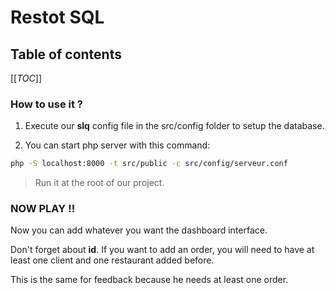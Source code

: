 # Restot SQL

## Table of contents

[[_TOC_]]

### How to use it ?

1. Execute our **slq** config file in the src/config folder to setup the database.

2. You can start php server with this command: 
```bash
php -S localhost:8000 -t src/public -c src/config/serveur.conf
```

> Run it at the root of our project.

### NOW PLAY !!

Now you can add whatever you want the dashboard interface.

Don't forget about **id**. If you want to add an order, you will need to have at least one client and one restaurant added before.

This is the same for feedback because he needs at least one order.
